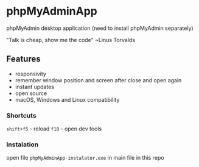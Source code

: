 # phpMyAdminApp
phpMyAdmin desktop application (need to install phpMyAdmin separately)

"Talk is cheap, show me the code"
~Linus Torvalds

## Features
- responsivity
- remember window position and screen after close and open again
- instant updates
- open source
- macOS, Windows and Linux compatibility

### Shortcuts
```shift+f5``` - reload
```f10``` - open dev tools

### Instalation
open file ```phpMyAdminApp-instalator.exe``` in main file in this repo